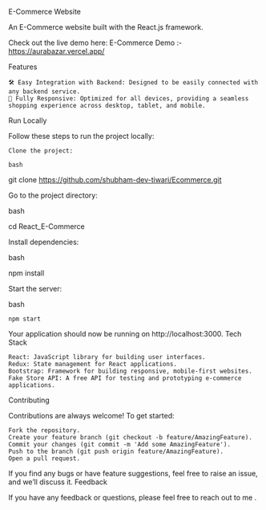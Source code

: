 E-Commerce Website

An E-Commerce website built with the React.js framework.


Check out the live demo here: E-Commerce Demo :- https://aurabazar.vercel.app/


Features

    🛠️ Easy Integration with Backend: Designed to be easily connected with any backend service.
    📱 Fully Responsive: Optimized for all devices, providing a seamless shopping experience across desktop, tablet, and mobile.



Run Locally

Follow these steps to run the project locally:

    Clone the project:

    bash

git clone https://github.com/shubham-dev-tiwari/Ecommerce.git

Go to the project directory:

bash

cd React_E-Commerce

Install dependencies:

bash

npm install

Start the server:

bash

    npm start

Your application should now be running on http://localhost:3000.
Tech Stack

    React: JavaScript library for building user interfaces.
    Redux: State management for React applications.
    Bootstrap: Framework for building responsive, mobile-first websites.
    Fake Store API: A free API for testing and prototyping e-commerce applications.

Contributing

Contributions are always welcome! To get started:

    Fork the repository.
    Create your feature branch (git checkout -b feature/AmazingFeature).
    Commit your changes (git commit -m 'Add some AmazingFeature').
    Push to the branch (git push origin feature/AmazingFeature).
    Open a pull request.

If you find any bugs or have feature suggestions, feel free to raise an issue, and we’ll discuss it.
Feedback

If you have any feedback or questions, please feel free to reach out to me .
